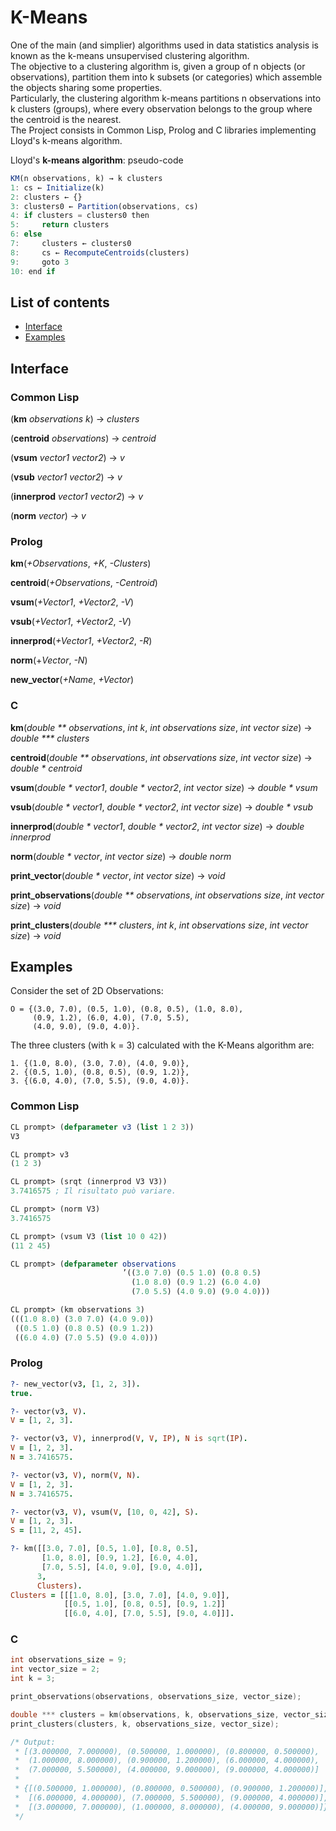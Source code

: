 # K-Means

One of the main (and simplier) algorithms used in data statistics analysis is known as the k-means unsupervised clustering algorithm.  
The objective to a clustering algorithm is, given a group of n objects (or observations), partition them into k subsets (or categories) which assemble the objects sharing some properties.  
Particularly, the clustering algorithm k-means partitions n observations into k clusters (groups), where every observation belongs to the group where the centroid is the nearest.  
The Project consists in Common Lisp, Prolog and C libraries implementing Lloyd's k-means algorithm.


Lloyd's __k-means algorithm__: pseudo-code
```js
KM(n observations, k) → k clusters
1: cs ← Initialize(k)
2: clusters ← {}
3: clusters0 ← Partition(observations, cs)
4: if clusters = clusters0 then
5:     return clusters
6: else
7:     clusters ← clusters0
8:     cs ← RecomputeCentroids(clusters)
9:     goto 3
10: end if
```


## List of contents

- [Interface](#interface)
- [Examples](#examples)


## Interface

### Common Lisp

(__km__ _observations k_) → _clusters_  


(__centroid__ _observations_) → _centroid_  


(__vsum__ _vector1 vector2_) → _v_  


(__vsub__ _vector1 vector2_) → _v_  


(__innerprod__ _vector1 vector2_) → _v_  


(__norm__ _vector_) → _v_  


### Prolog

__km__(_+Observations_, _+K_, _-Clusters_)  


__centroid__(_+Observations_, _-Centroid_)  


__vsum__(_+Vector1_, _+Vector2_, _-V_)  


__vsub__(_+Vector1_, _+Vector2_, _-V_)  


__innerprod__(_+Vector1_, _+Vector2_, _-R_)  


__norm__(+_Vector_, _-N_)  


__new_vector__(_+Name_, _+Vector_)  


### C

__km__(_double ** observations_, _int k_, _int observations size_, _int vector size_) → _double *** clusters_  

__centroid__(_double ** observations_, _int observations size_, _int vector size_) → _double * centroid_  

__vsum__(_double * vector1_, _double * vector2_, _int vector size_) → _double * vsum_  

__vsub__(_double * vector1_, _double * vector2_, _int vector size_) → _double * vsub_  

__innerprod__(_double * vector1_, _double * vector2_, _int vector size_) → _double innerprod_  

__norm__(_double * vector_, _int vector size_) → _double norm_  

__print_vector__(_double * vector_, _int vector size_) → _void_   

__print_observations__(_double ** observations_, _int observations size_, _int vector size_) → _void_  

__print_clusters__(_double *** clusters_, _int k_, _int observations size_, _int vector size_) → _void_  


## Examples

Consider the set of 2D Observations:
```
O = {(3.0, 7.0), (0.5, 1.0), (0.8, 0.5), (1.0, 8.0),
     (0.9, 1.2), (6.0, 4.0), (7.0, 5.5),
     (4.0, 9.0), (9.0, 4.0)}.
```
The three clusters (with k = 3) calculated with the K-Means algorithm are:
```
1. {(1.0, 8.0), (3.0, 7.0), (4.0, 9.0)},
2. {(0.5, 1.0), (0.8, 0.5), (0.9, 1.2)},
3. {(6.0, 4.0), (7.0, 5.5), (9.0, 4.0)}.
```

### Common Lisp

```lisp
CL prompt> (defparameter v3 (list 1 2 3))
V3

CL prompt> v3
(1 2 3)

CL prompt> (srqt (innerprod V3 V3))
3.7416575 ; Il risultato può variare.

CL prompt> (norm V3)
3.7416575

CL prompt> (vsum V3 (list 10 0 42))
(11 2 45)

CL prompt> (defparameter observations
                         ’((3.0 7.0) (0.5 1.0) (0.8 0.5)
                           (1.0 8.0) (0.9 1.2) (6.0 4.0)
                           (7.0 5.5) (4.0 9.0) (9.0 4.0)))

CL prompt> (km observations 3)
(((1.0 8.0) (3.0 7.0) (4.0 9.0))
 ((0.5 1.0) (0.8 0.5) (0.9 1.2))
 ((6.0 4.0) (7.0 5.5) (9.0 4.0)))
```


### Prolog

```prolog
?- new_vector(v3, [1, 2, 3]).
true.

?- vector(v3, V).
V = [1, 2, 3].

?- vector(v3, V), innerprod(V, V, IP), N is sqrt(IP).
V = [1, 2, 3].
N = 3.7416575.

?- vector(v3, V), norm(V, N).
V = [1, 2, 3].
N = 3.7416575.

?- vector(v3, V), vsum(V, [10, 0, 42], S).
V = [1, 2, 3].
S = [11, 2, 45].

?- km([[3.0, 7.0], [0.5, 1.0], [0.8, 0.5],
       [1.0, 8.0], [0.9, 1.2], [6.0, 4.0],
       [7.0, 5.5], [4.0, 9.0], [9.0, 4.0]],
      3,
      Clusters).
Clusters = [[[1.0, 8.0], [3.0, 7.0], [4.0, 9.0]],
            [[0.5, 1.0], [0.8, 0.5], [0.9, 1.2]]
            [[6.0, 4.0], [7.0, 5.5], [9.0, 4.0]]].
```


### C

```c
int observations_size = 9;
int vector_size = 2;
int k = 3;

print_observations(observations, observations_size, vector_size);

double *** clusters = km(observations, k, observations_size, vector_size);
print_clusters(clusters, k, observations_size, vector_size);

/* Output:
 * [(3.000000, 7.000000), (0.500000, 1.000000), (0.800000, 0.500000),
 *  (1.000000, 8.000000), (0.900000, 1.200000), (6.000000, 4.000000),
 *  (7.000000, 5.500000), (4.000000, 9.000000), (9.000000, 4.000000)]
 *
 * {[(0.500000, 1.000000), (0.800000, 0.500000), (0.900000, 1.200000)],
 *  [(6.000000, 4.000000), (7.000000, 5.500000), (9.000000, 4.000000)],
 *  [(3.000000, 7.000000), (1.000000, 8.000000), (4.000000, 9.000000)]}
 */
```
